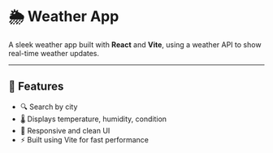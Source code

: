 # 🌦️ Weather App

A sleek weather app built with **React** and **Vite**, using a weather API to show real-time weather updates.

---

## 🚀 Features

- 🔍 Search by city
- 🌡️ Displays temperature, humidity, condition
- 📱 Responsive and clean UI
- ⚡ Built using Vite for fast performance
